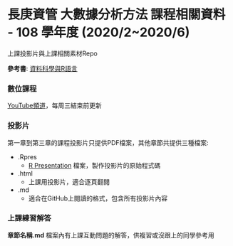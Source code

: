 # 長庚資管 大數據分析方法 課程相關資料 - 108 學年度 (2020/2~2020/6)

上課投影片與上課相關素材Repo

**參考書**: [資料科學與R語言](http://yijutseng.github.io/DataScienceRBook/)

### 數位課程
[YouTube頻道](https://www.youtube.com/channel/UC2ZZMRLibtq2fD-la4YV_nA)，每周三結束前更新

### 投影片
第一章到第三章的課程投影片只提供PDF檔案，其他章節共提供三種檔案:

- .Rpres
    - [R Presentation](https://support.rstudio.com/hc/en-us/sections/200130218-R-Presentations) 檔案，製作投影片的原始程式碼
- .html
    - 上課用投影片，適合逐頁翻閱
- .md
    - 適合在GitHub上閱讀的格式，包含所有投影片內容

### 上課練習解答

**章節名稱.md** 檔案內有上課互動問題的解答，供複習或沒跟上的同學參考用
